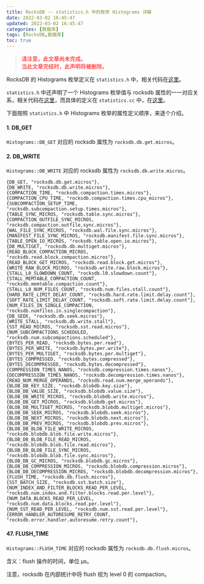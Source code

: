 ```yaml
---
title: RocksDB -- statistics.h 中的枚举 Histograms 详解
date: 2022-03-02 16:45:47
updated: 2022-03-02 16:45:47
categories: [数据库]
tags: [RocksDB,数据库]
toc: true
---
```




> <font color=red>请注意，此文章尚未完成。</font>  
> <font color=red>当此文章完结时，此声明将被删除。</font>





RocksDB 的 Histograms 枚举定义在 `statistics.h` 中，相关代码在[这里](https://github.com/facebook/rocksdb/blob/v6.25.3/include/rocksdb/statistics.h#L423-#L520)。

`statistics.h` 中还声明了一个 Histograms 枚举值与 rocksdb 属性的一一对应关系，相关代码在[这里](https://github.com/facebook/rocksdb/blob/v6.25.3/include/rocksdb/statistics.h#L522)，而具体的定义在 `statistics.cc` 中，在[这里](https://github.com/facebook/rocksdb/blob/v6.25.3/monitoring/statistics.cc#L219-L274)。

下面按照 `statistics.h` 中 Histograms 枚举的属性定义顺序，来逐个介绍。







#### 1. DB_GET

`Histograms::DB_GET` 对应的 rocksdb 属性为 `rocksdb.db.get.micros`。



#### 2. DB_WRITE

`Histograms::DB_WRITE` 对应的 rocksdb 属性为 `rocksdb.db.write.micros`。





```
{DB_GET, "rocksdb.db.get.micros"},
{DB_WRITE, "rocksdb.db.write.micros"},
{COMPACTION_TIME, "rocksdb.compaction.times.micros"},
{COMPACTION_CPU_TIME, "rocksdb.compaction.times.cpu_micros"},
{SUBCOMPACTION_SETUP_TIME, "rocksdb.subcompaction.setup.times.micros"},
{TABLE_SYNC_MICROS, "rocksdb.table.sync.micros"},
{COMPACTION_OUTFILE_SYNC_MICROS, "rocksdb.compaction.outfile.sync.micros"},
{WAL_FILE_SYNC_MICROS, "rocksdb.wal.file.sync.micros"},
{MANIFEST_FILE_SYNC_MICROS, "rocksdb.manifest.file.sync.micros"},
{TABLE_OPEN_IO_MICROS, "rocksdb.table.open.io.micros"},
{DB_MULTIGET, "rocksdb.db.multiget.micros"},
{READ_BLOCK_COMPACTION_MICROS, "rocksdb.read.block.compaction.micros"},
{READ_BLOCK_GET_MICROS, "rocksdb.read.block.get.micros"},
{WRITE_RAW_BLOCK_MICROS, "rocksdb.write.raw.block.micros"},
{STALL_L0_SLOWDOWN_COUNT, "rocksdb.l0.slowdown.count"},
{STALL_MEMTABLE_COMPACTION_COUNT, "rocksdb.memtable.compaction.count"},
{STALL_L0_NUM_FILES_COUNT, "rocksdb.num.files.stall.count"},
{HARD_RATE_LIMIT_DELAY_COUNT, "rocksdb.hard.rate.limit.delay.count"},
{SOFT_RATE_LIMIT_DELAY_COUNT, "rocksdb.soft.rate.limit.delay.count"},
{NUM_FILES_IN_SINGLE_COMPACTION, "rocksdb.numfiles.in.singlecompaction"},
{DB_SEEK, "rocksdb.db.seek.micros"},
{WRITE_STALL, "rocksdb.db.write.stall"},
{SST_READ_MICROS, "rocksdb.sst.read.micros"},
{NUM_SUBCOMPACTIONS_SCHEDULED, "rocksdb.num.subcompactions.scheduled"},
{BYTES_PER_READ, "rocksdb.bytes.per.read"},
{BYTES_PER_WRITE, "rocksdb.bytes.per.write"},
{BYTES_PER_MULTIGET, "rocksdb.bytes.per.multiget"},
{BYTES_COMPRESSED, "rocksdb.bytes.compressed"},
{BYTES_DECOMPRESSED, "rocksdb.bytes.decompressed"},
{COMPRESSION_TIMES_NANOS, "rocksdb.compression.times.nanos"},
{DECOMPRESSION_TIMES_NANOS, "rocksdb.decompression.times.nanos"},
{READ_NUM_MERGE_OPERANDS, "rocksdb.read.num.merge_operands"},
{BLOB_DB_KEY_SIZE, "rocksdb.blobdb.key.size"},
{BLOB_DB_VALUE_SIZE, "rocksdb.blobdb.value.size"},
{BLOB_DB_WRITE_MICROS, "rocksdb.blobdb.write.micros"},
{BLOB_DB_GET_MICROS, "rocksdb.blobdb.get.micros"},
{BLOB_DB_MULTIGET_MICROS, "rocksdb.blobdb.multiget.micros"},
{BLOB_DB_SEEK_MICROS, "rocksdb.blobdb.seek.micros"},
{BLOB_DB_NEXT_MICROS, "rocksdb.blobdb.next.micros"},
{BLOB_DB_PREV_MICROS, "rocksdb.blobdb.prev.micros"},
{BLOB_DB_BLOB_FILE_WRITE_MICROS, "rocksdb.blobdb.blob.file.write.micros"},
{BLOB_DB_BLOB_FILE_READ_MICROS, "rocksdb.blobdb.blob.file.read.micros"},
{BLOB_DB_BLOB_FILE_SYNC_MICROS, "rocksdb.blobdb.blob.file.sync.micros"},
{BLOB_DB_GC_MICROS, "rocksdb.blobdb.gc.micros"},
{BLOB_DB_COMPRESSION_MICROS, "rocksdb.blobdb.compression.micros"},
{BLOB_DB_DECOMPRESSION_MICROS, "rocksdb.blobdb.decompression.micros"},
{FLUSH_TIME, "rocksdb.db.flush.micros"},
{SST_BATCH_SIZE, "rocksdb.sst.batch.size"},
{NUM_INDEX_AND_FILTER_BLOCKS_READ_PER_LEVEL,
"rocksdb.num.index.and.filter.blocks.read.per.level"},
{NUM_DATA_BLOCKS_READ_PER_LEVEL, "rocksdb.num.data.blocks.read.per.level"},
{NUM_SST_READ_PER_LEVEL, "rocksdb.num.sst.read.per.level"},
{ERROR_HANDLER_AUTORESUME_RETRY_COUNT,
"rocksdb.error.handler.autoresume.retry.count"},
```

#### 47. FLUSH_TIME

`Histograms::FLUSH_TIME` 对应的 rocksdb 属性为 `rocksdb.db.flush.micros`。

含义：flush 操作的时间，单位 μs。

注意，rocksdb 在内部统计中将 flush 视为 level 0 的 compaction。



